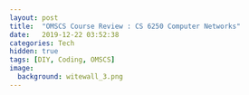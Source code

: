```yaml
---
layout: post
title:  "OMSCS Course Review : CS 6250 Computer Networks"
date:   2019-12-22 03:52:38
categories: Tech
hidden: true
tags: [DIY, Coding, OMSCS]
image:
  background: witewall_3.png
---
```


